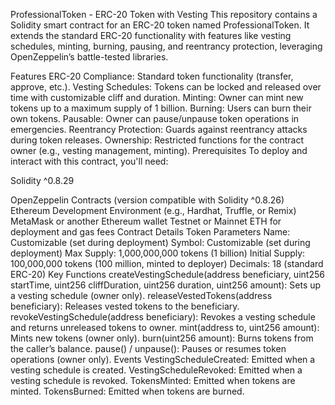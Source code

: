 ProfessionalToken - ERC-20 Token with Vesting
This repository contains a Solidity smart contract for an ERC-20 token named ProfessionalToken. It extends the standard ERC-20 functionality with features like vesting schedules, minting, burning, pausing, and reentrancy protection, leveraging OpenZeppelin’s battle-tested libraries.

Features
ERC-20 Compliance: Standard token functionality (transfer, approve, etc.).
Vesting Schedules: Tokens can be locked and released over time with customizable cliff and duration.
Minting: Owner can mint new tokens up to a maximum supply of 1 billion.
Burning: Users can burn their own tokens.
Pausable: Owner can pause/unpause token operations in emergencies.
Reentrancy Protection: Guards against reentrancy attacks during token releases.
Ownership: Restricted functions for the contract owner (e.g., vesting management, minting).
Prerequisites
To deploy and interact with this contract, you'll need:

Solidity ^0.8.29

OpenZeppelin Contracts (version compatible with Solidity ^0.8.26)
Ethereum Development Environment (e.g., Hardhat, Truffle, or Remix)
MetaMask or another Ethereum wallet
Testnet or Mainnet ETH for deployment and gas fees
Contract Details
Token Parameters
Name: Customizable (set during deployment)
Symbol: Customizable (set during deployment)
Max Supply: 1,000,000,000 tokens (1 billion)
Initial Supply: 100,000,000 tokens (100 million, minted to deployer)
Decimals: 18 (standard ERC-20)
Key Functions
createVestingSchedule(address beneficiary, uint256 startTime, uint256 cliffDuration, uint256 duration, uint256 amount): Sets up a vesting schedule (owner only).
releaseVestedTokens(address beneficiary): Releases vested tokens to the beneficiary.
revokeVestingSchedule(address beneficiary): Revokes a vesting schedule and returns unreleased tokens to owner.
mint(address to, uint256 amount): Mints new tokens (owner only).
burn(uint256 amount): Burns tokens from the caller’s balance.
pause() / unpause(): Pauses or resumes token operations (owner only).
Events
VestingScheduleCreated: Emitted when a vesting schedule is created.
VestingScheduleRevoked: Emitted when a vesting schedule is revoked.
TokensMinted: Emitted when tokens are minted.
TokensBurned: Emitted when tokens are burned.
